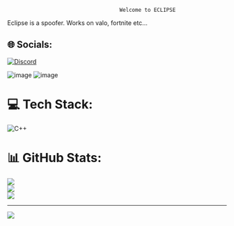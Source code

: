 
                                        Welcome to ECLIPSE
                                        
                                        
                                        
       
  Eclipse is a spoofer. Works on valo, fortnite etc...
  
  ## 🌐 Socials:
[![Discord](https://discord.gg/KDrTDnnXw9)](https://discord.gg/KDrTDnnXw9) 
                                   
                                   
                                   
                                   
   ![image](https://user-images.githubusercontent.com/114242816/196027958-920e3b1c-f781-450f-a4e0-0b34975c18b4.png)
![image](https://user-images.githubusercontent.com/114242816/196027965-323e0344-9eba-4ebf-a0f0-cebb47b31fa0.png)


# 💻 Tech Stack:
![C++](https://img.shields.io/badge/c++-%2300599C.svg?style=for-the-badge&logo=c%2B%2B&logoColor=white)
# 📊 GitHub Stats:
![](https://github-readme-stats.vercel.app/api?username=abcd8&theme=dark&hide_border=false&include_all_commits=true&count_private=false)<br/>
![](https://github-readme-streak-stats.herokuapp.com/?user=abcd8&theme=dark&hide_border=false)<br/>
![](https://github-readme-stats.vercel.app/api/top-langs/?username=abcd8&theme=dark&hide_border=false&include_all_commits=true&count_private=false&layout=compact)


---
[![](https://visitcount.itsvg.in/api?id=abcd8&icon=0&color=0)](https://visitcount.itsvg.in)
